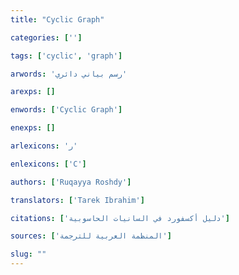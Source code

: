 ```yaml
---
title: "Cyclic Graph"

categories: ['']

tags: ['cyclic', 'graph']

arwords: 'رسم بياني دائري'

arexps: []

enwords: ['Cyclic Graph']

enexps: []

arlexicons: 'ر'

enlexicons: ['C']

authors: ['Ruqayya Roshdy']

translators: ['Tarek Ibrahim']

citations: ['دليل أكسفورد في السانيات الحاسوبية']

sources: ['المنظمة العربية للترجمة']

slug: ""
---
```

